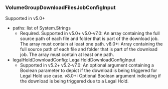 ### VolumeGroupDownloadFilesJobConfigInput
Supported in v5.0+

- paths: list of System.Strings
  - Required. Supported in v5.0+
v5.0-v7.0: An array containing the full source path of each file and folder that is part of the download job. The array must contain at least one path.
v8.0+: Array containing the full source path of each file and folder that is part of the download job. The array must contain at least one path.
- legalHoldDownloadConfig: LegalHoldDownloadConfigInput
  - Supported in v5.2+
v5.2-v7.0: An optional argument containing a Boolean parameter to depict if the download is being triggered for Legal Hold use case.
v8.0+: Optional Boolean argument indicating if the download is being triggered due to a Legal Hold.

